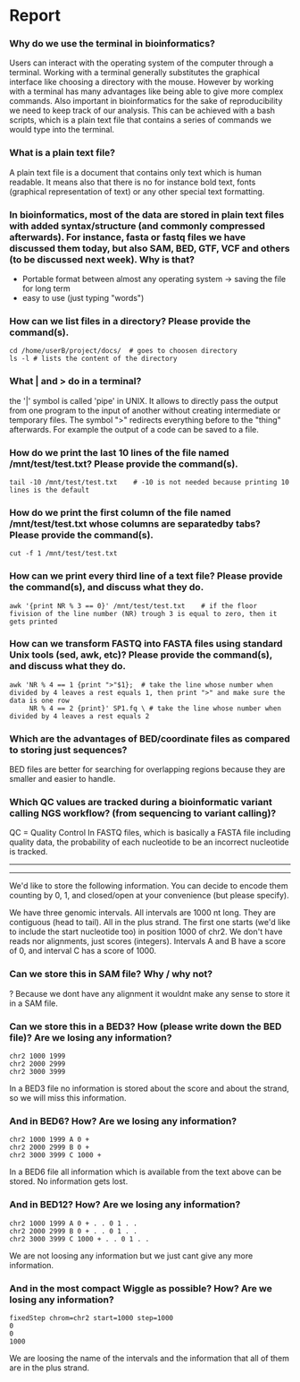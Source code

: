 
# Report

### Why do we use the terminal in bioinformatics?
Users can interact with the operating system of the computer through a terminal. Working with a terminal generally substitutes the graphical interface like choosing a directory with the mouse. However by working with a terminal has many advantages like being able to give more complex commands.
Also important in bioinformatics for the sake of reproducibility we need to keep track of our analysis. This can be achieved with a bash scripts, which is a plain text file that contains a series of commands we would type into the terminal.

### What is a plain text file?
A plain text file is a document that contains only text which is human readable. It means also that there is no for instance bold text, fonts (graphical representation of text) or any other special text formatting.

### In bioinformatics, most of the data are stored in plain text files with added syntax/structure (and commonly compressed afterwards). For instance, fasta or fastq files we have discussed them today, but also SAM, BED, GTF, VCF and others (to be discussed next week). Why is that?

* Portable format between almost any operating system -> saving the file for long term
* easy to use (just typing "words")

### How can we list files in a directory? Please provide the command(s).

```
cd /home/userB/project/docs/  # goes to choosen directory
ls -l # lists the content of the directory
````

### What | and > do in a terminal?
the '|' symbol is called 'pipe' in UNIX. It allows to directly pass the output from one program to the input of another without creating intermediate or temporary files.
The symbol ">" redirects everything before to the "thing" afterwards. For example the output of a code can be saved to a file.

### How do we print the last 10 lines of the file named /mnt/test/test.txt? Please provide the command(s).

```
tail -10 /mnt/test/test.txt    # -10 is not needed because printing 10 lines is the default
````

### How do we print the first column of the file named /mnt/test/test.txt whose columns are separatedby tabs? Please provide the command(s).

```
cut -f 1 /mnt/test/test.txt
```

### How can we print every third line of a text file? Please provide the command(s), and discuss what they do.

```
awk '{print NR % 3 == 0}' /mnt/test/test.txt    # if the floor fivision of the line number (NR) trough 3 is equal to zero, then it gets printed
```

### How can we transform FASTQ into FASTA files using standard Unix tools (sed, awk, etc)? Please provide the command(s), and discuss what they do.

```
awk 'NR % 4 == 1 {print ">"$1};  # take the line whose number when divided by 4 leaves a rest equals 1, then print ">" and make sure the data is one row
     NR % 4 == 2 {print}' SP1.fq \ # take the line whose number when divided by 4 leaves a rest equals 2
```

### Which are the advantages of BED/coordinate files as compared to storing just sequences?
BED files are better for searching for overlapping regions because they are smaller and easier to handle. 

### Which QC values are tracked during a bioinformatic variant calling NGS workflow? (from sequencing to variant calling)?
QC = Quality Control
In FASTQ files, which is basically a FASTA file including quality data, the probability of each nucleotide to be an incorrect nucleotide is tracked.

---
---

We'd like to store the following information. You can decide to encode them counting by 0, 1, and closed/open at your convenience (but please specify).

We have three genomic intervals. All intervals are 1000 nt long. They are contiguous (head to tail). All in the plus strand. The first one starts (we'd like to include the start nucleotide too) in position 1000 of chr2. We don't have reads nor alignments, just scores (integers). Intervals A and B have a score of 0, and interval C has a score of 1000.

### Can we store this in SAM file? Why / why not?
? Because we dont have any alignment it wouldnt make any sense to store it in a SAM file.

### Can we store this in a BED3? How (please write down the BED file)? Are we losing any information?

```
chr2 1000 1999
chr2 2000 2999
chr2 3000 3999
```
In a BED3 file no information is stored about the score and about the strand, so we will miss this information.

### And in BED6? How? Are we losing any information?

```
chr2 1000 1999 A 0 +
chr2 2000 2999 B 0 +
chr2 3000 3999 C 1000 +
```
In  a BED6 file all information which is available from the text above can be stored. No information gets lost.

### And in BED12? How? Are we losing any information?

```
chr2 1000 1999 A 0 + . . 0 1 . .
chr2 2000 2999 B 0 + . . 0 1 . .
chr2 3000 3999 C 1000 + . . 0 1 . .
```
We are not loosing any information but we just cant give any more information.

### And in the most compact Wiggle as possible? How? Are we losing any information? 

```
fixedStep chrom=chr2 start=1000 step=1000
0
0
1000
```
We are loosing the name of the intervals and the information that all of them are in the plus strand.
